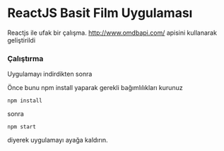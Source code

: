# ReactJS Basit Film Uygulaması

Reactjs ile ufak bir çalışma. http://www.omdbapi.com/ apisini kullanarak geliştirildi

### Çalıştırma

Uygulamayı indirdikten sonra

Önce bunu npm install yaparak gerekli bağımlılıkları kurunuz

```
npm install
```

sonra

```
npm start
```

diyerek uygulamayı ayağa kaldırın.